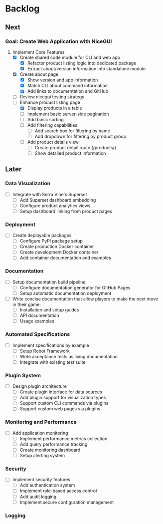 # Backlog

## Next

### Goal: Create Web Application with NiceGUI

1. Implement Core Features
   - [x] Create shared code module for CLI and web app
     - [x] Refactor product listing logic into dedicated package
     - [x] Extract about/version information into standalone module
   - [x] Create about page
     - [x] Show version and app information
     - [x] Match CLI about command information
     - [x] Add links to documentation and GitHub
   - [ ] Review nicegui testing strategy
   - [ ] Enhance product listing page
     - [x] Display products in a table
     - [ ] Implement basic server-side pagination
     - [ ] Add basic sorting
     - [ ] Add filtering capabilities
       - [ ] Add search box for filtering by name
       - [ ] Add dropdown for filtering by product group
     - [ ] Add product details view
       - [ ] Create product detail route (/products/<id>)
       - [ ] Show detailed product information

## Later

### Data Visualization

- [ ] Integrate with Serra Vine's Superset
  - [ ] Add Superset dashboard embedding
  - [ ] Configure product analytics views
  - [ ] Setup dashboard linking from product pages

### Deployment

- [ ] Create deployable packages
  - [ ] Configure PyPI package setup
  - [ ] Create production Docker container
  - [ ] Create development Docker container
  - [ ] Add container documentation and examples

### Documentation

- [ ] Setup documentation build pipeline
  - [ ] Configure documentation generator for GitHub Pages
  - [ ] Setup automatic documentation deployment
- [ ] Write concise documentation that allow players to make the next move in their game:
  - [ ] Installation and setup guides
  - [ ] API documentation
  - [ ] Usage examples

### Automated Specifications

- [ ] Implement specifications by example
  - [ ] Setup Robot Framework
  - [ ] Write acceptance tests as living documentation
  - [ ] Integrate with existing test suite

### Plugin System

- [ ] Design plugin architecture
  - [ ] Create plugin interface for data sources
  - [ ] Add plugin support for visualization types
  - [ ] Support custom CLI commands via plugins
  - [ ] Support custom web pages via plugins

### Monitoring and Performance

- [ ] Add application monitoring
  - [ ] Implement performance metrics collection
  - [ ] Add query performance tracking
  - [ ] Create monitoring dashboard
  - [ ] Setup alerting system

### Security

- [ ] Implement security features
  - [ ] Add authentication system
  - [ ] Implement role-based access control
  - [ ] Add audit logging
  - [ ] Implement secure configuration management

### Logging
